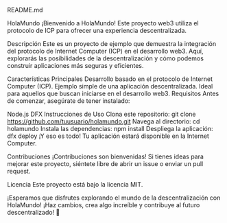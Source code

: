 README.md

HolaMundo
¡Bienvenido a HolaMundo! Este proyecto web3 utiliza el protocolo de ICP para ofrecer una experiencia descentralizada.

Descripción
Este es un proyecto de ejemplo que demuestra la integración del protocolo de Internet Computer (ICP) en el desarrollo web3. Aquí, explorarás las posibilidades de la descentralización y cómo podemos construir aplicaciones más seguras y eficientes.

Características Principales
Desarrollo basado en el protocolo de Internet Computer (ICP).
Ejemplo simple de una aplicación descentralizada.
Ideal para aquellos que buscan iniciarse en el desarrollo web3.
Requisitos
Antes de comenzar, asegúrate de tener instalado:

Node.js
DFX
Instrucciones de Uso
Clona este repositorio: git clone https://github.com/tuusuario/holamundo.git
Navega al directorio: cd holamundo
Instala las dependencias: npm install
Despliega la aplicación: dfx deploy
¡Y eso es todo! Tu aplicación estará disponible en la Internet Computer.

Contribuciones
¡Contribuciones son bienvenidas! Si tienes ideas para mejorar este proyecto, siéntete libre de abrir un issue o enviar un pull request.

Licencia
Este proyecto está bajo la licencia MIT.

¡Esperamos que disfrutes explorando el mundo de la descentralización con HolaMundo! ¡Haz cambios, crea algo increíble y contribuye al futuro descentralizado! 🚀
